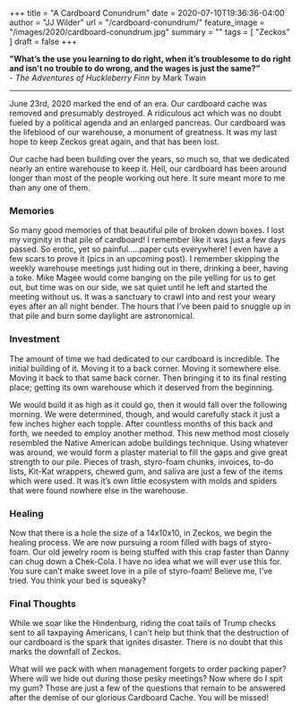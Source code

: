 +++
title = "A Cardboard Conundrum"
date = 2020-07-10T19:36:36-04:00
author = "JJ Wilder"
url = "/cardboard-conundrum/"
feature_image = "/images/2020/cardboard-conundrum.jpg"
summary = ""
tags = [ "Zeckos" ]
draft = false
+++


**"What’s the use you learning to do right, when it’s troublesome to do right and isn’t no trouble to do wrong, and the wages is just the same?”**  
*- The Adventures of Huckleberry Finn* by Mark Twain
<!--more-->
---
June 23rd, 2020 marked the end of an era. Our cardboard cache was removed and presumably destroyed. A ridiculous act which was no doubt fueled by a political agenda and an enlarged pancreas. Our cardboard was the lifeblood of our warehouse, a monument of greatness. It was my last hope to keep Zeckos great again, and that has been lost.

Our cache had been building over the years, so much so, that we dedicated nearly an entire warehouse to keep it. Hell, our cardboard has been around longer than most of the people working out here. It sure meant more to me than any one of them.

### Memories

So many good memories of that beautiful pile of broken down boxes. I lost my virginity in that pile of cardboard! I remember like it was just a few days passed. So erotic, yet so painful…..paper cuts everywhere! I even have a few scars to prove it (pics in an upcoming post). I remember skipping the weekly warehouse meetings just hiding out in there, drinking a beer, having a toke. Mike Magee would come banging on the pile yelling for us to get out, but time was on our side, we sat quiet until he left and started the meeting without us. It was a sanctuary to crawl into and rest your weary eyes after an all night bender. The hours that I’ve been paid to snuggle up in that pile and burn some daylight are astronomical.

### Investment

The amount of time we had dedicated to our cardboard is incredible. The initial building of it. Moving it to a back corner. Moving it somewhere else. Moving it back to that same back corner. Then bringing it to its final resting place; getting its own warehouse which it deserved from the beginning.

We would build it as high as it could go, then it would fall over the following morning. We were determined, though, and would carefully stack it just a few inches higher each topple. After countless months of this back and forth, we needed to employ another method. This new method most closely resembled the Native American adobe buildings technique. Using whatever was around, we would form a plaster material to fill the gaps and give great strength to our pile. Pieces of trash, styro-foam chunks, invoices, to-do lists, Kit-Kat wrappers, chewed gum, and saliva are just a few of the items which were used. It was it’s own little ecosystem with molds and spiders that were found nowhere else in the warehouse.

### Healing

Now that there is a hole the size of a 14x10x10, in Zeckos, we begin the healing process. We are now pursuing a room filled with bags of styro-foam. Our old jewelry room is being stuffed with this crap faster than Danny can chug down a Chek-Cola. I have no idea what we will ever use this for. You sure can’t make sweet love in a pile of styro-foam! Believe me, I’ve tried. You think your bed is squeaky?

### Final Thoughts

While we soar like the Hindenburg, riding the coat tails of Trump checks sent to all taxpaying Americans, I can’t help but think that the destruction of our cardboard is the spark that ignites disaster. There is no doubt that this marks the downfall of Zeckos.

What will we pack with when management forgets to order packing paper? Where will we hide out during those pesky meetings? Now where do I spit my gum? Those are just a few of the questions that remain to be answered after the demise of our glorious Cardboard Cache. You will be missed!